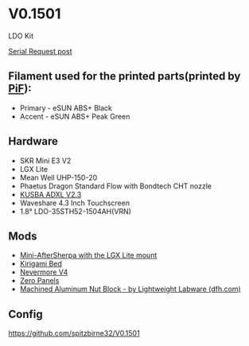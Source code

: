 # V0.1501
LDO Kit

[Serial Request post](https://www.reddit.com/r/voroncorexy/comments/t4m0zk/voron_v01_serial_request_spitzbirne328668)

## Filament used for the printed parts(printed by [PiF](https://pif.voron.dev/)):
* Primary - eSUN ABS+ Black
* Accent - eSUN ABS+ Peak Green

## Hardware 
* SKR Mini E3 V2
* LGX Lite
* Mean Well UHP-150-20
* Phaetus Dragon Standard Flow with Bondtech CHT nozzle
* [KUSBA ADXL V2.3](https://github.com/xbst/KUSBA)
* Waveshare 4.3 Inch Touchscreen
* 1.8° LDO-35STH52-1504AH(VRN)

## Mods
* [Mini-AfterSherpa with the LGX Lite mount](https://github.com/PrintersForAnts/Mini-AfterSherpa/tree/main/mods/LGXLiteMount)
* [Kirigami Bed](https://github.com/christophmuellerorg/voron_0_kirigami_bed)
* [Nevermore V4](https://github.com/nevermore3d/Nevermore_Micro/tree/master/V4)
* [Zero Panels](https://github.com/zruncho3d/ZeroPanels)
* [Machined Aluminum Nut Block - by Lightweight Labware (dfh.com)](https://dfh.fm/products/voron-v0-machined-aluminum-nut-block-by-whoppingpochard)

## Config
https://github.com/spitzbirne32/V0.1501
